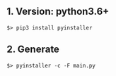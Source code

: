 ## 1. Version: python3.6+

```
$> pip3 install pyinstaller
```


## 2. Generate

```
$> pyinstaller -c -F main.py
```

